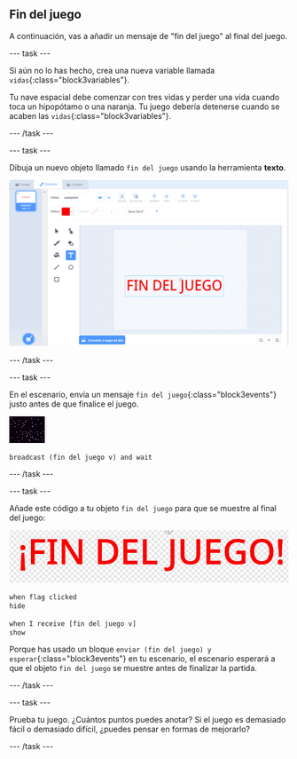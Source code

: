 ## Fin del juego

A continuación, vas a añadir un mensaje de "fin del juego" al final del juego.

--- task ---

Si aún no lo has hecho, crea una nueva variable llamada `vidas`{:class="block3variables"}.

Tu nave espacial debe comenzar con tres vidas y perder una vida cuando toca un hipopótamo o una naranja. Tu juego debería detenerse cuando se acaben las `vidas`{:class="block3variables"}.

--- /task ---

--- task ---

Dibuja un nuevo objeto llamado `fin del juego` usando la herramienta **texto**.

![captura de pantalla](images/invaders-game-over.png)

--- /task ---

--- task ---

En el escenario, envía un mensaje `fin del juego`{:class="block3events"} justo antes de que finalice el juego.

![objeto fin del juego](images/stage-sprite.png)

```blocks3
broadcast (fin del juego v) and wait
```

--- /task ---

--- task ---

Añade este código a tu objeto `fin del juego` para que se muestre al final del juego:

![objeto fin del juego](images/gameover-sprite.png)

```blocks3
when flag clicked
hide

when I receive [fin del juego v]
show
```

Porque has usado un bloque `enviar (fin del juego) y esperar`{:class="block3events"} en tu escenario, el escenario esperará a que el objeto `fin del juego` se muestre antes de finalizar la partida.

--- /task ---

--- task ---

Prueba tu juego. ¿Cuántos puntos puedes anotar? Si el juego es demasiado fácil o demasiado difícil, ¿puedes pensar en formas de mejorarlo?

--- /task ---